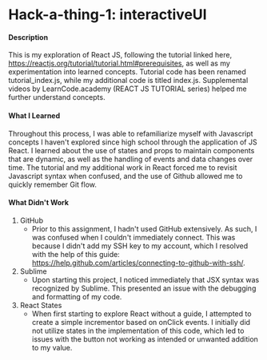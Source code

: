 # Hack-a-thing-1: interactiveUI
#### Description 
This is my exploration of React JS, following the tutorial linked here,  https://reactjs.org/tutorial/tutorial.html#prerequisites, as well as my experimentation into learned concepts. Tutorial code has been renamed tutorial_index.js, while my additional code is titled index.js. Supplemental videos by LearnCode.academy (REACT JS TUTORIAL series) helped me further understand concepts. 

#### What I Learned 
Throughout this process, I was able to refamiliarize myself with Javascript concepts I haven't explored since high school through the application of JS React. I learned about the use of states and props to maintain components that are dynamic, as well as the handling of events and data changes over time. The tutorial and my additional work in React forced me to revisit Javascript syntax when confused, and the use of Github allowed me to quickly remember Git flow. 

#### What Didn't Work
1. GitHub
    * Prior to this assignment, I hadn't used GitHub extensively. As such, I was confused when I couldn't immediately connect. This was because I didn't add my SSH key to my account, which I resolved with the help of this guide: https://help.github.com/articles/connecting-to-github-with-ssh/.
2. Sublime
    * Upon starting this project, I noticed immediately that JSX syntax was recognized by Sublime. This presented an issue with the debugging and formatting of my code.
3. React States
	* When first starting to explore React without a guide, I attempted to create a simple incrementor based on onClick events. I initially did not utilize states in the implementation of this code, which led to issues with the button not working as intended or unwanted addition to my value. 
